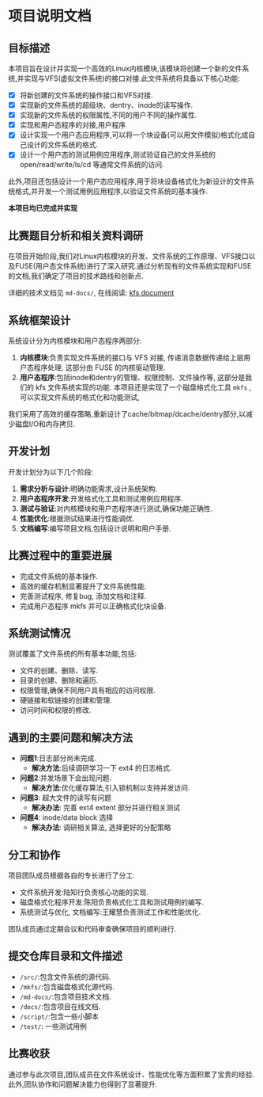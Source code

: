 # 项目说明文档

## 目标描述

本项目旨在设计并实现一个高效的Linux内核模块,该模块将创建一个新的文件系统,并实现与VFS(虚拟文件系统)的接口对接.此文件系统将具备以下核心功能:

- [x] 将新创建的文件系统的操作接口和VFS对接.
- [x] 实现新的文件系统的超级块、dentry、inode的读写操作.
- [x] 实现新的文件系统的权限属性,不同的用户不同的操作属性.
- [x] 实现和用户态程序的对接,用户程序
- [x] 设计实现一个用户态应用程序,可以将一个块设备(可以用文件模拟)格式化成自己设计的文件系统的格式.
- [x] 设计一个用户态的测试用例应用程序,测试验证自己的文件系统的open/read/write/ls/cd 等通常文件系统的访问.

此外,项目还包括设计一个用户态应用程序,用于将块设备格式化为新设计的文件系统格式,并开发一个测试用例应用程序,以验证文件系统的基本操作.

**本项目均已完成并实现**

## 比赛题目分析和相关资料调研

在项目开始阶段,我们对Linux内核模块的开发、文件系统的工作原理、VFS接口以及FUSE(用户态文件系统)进行了深入研究.通过分析现有的文件系统实现和FUSE的文档,我们确定了项目的技术路线和创新点.

详细的技术文档见 `md-docs/`, 在线阅读: [kfs document](https://luzhixing12345.github.io/kfs/)

## 系统框架设计

系统设计分为内核模块和用户态程序两部分:
1. **内核模块**:负责实现文件系统的接口与 VFS 对接, 传递消息数据传递给上层用户态程序处理, 这部分由 FUSE 的内核驱动管理.
2. **用户态程序**:包括inode和dentry的管理、权限控制、文件操作等, 这部分是我们的 kfs 文件系统实现的功能. 本项目还是实现了一个磁盘格式化工具 `mkfs` , 可以实现文件系统的格式化和功能测试, 

我们采用了高效的缓存策略,重新设计了cache/bitmap/dcache/dentry部分,以减少磁盘I/O和内存拷贝.

## 开发计划
开发计划分为以下几个阶段:
1. **需求分析与设计**:明确功能需求,设计系统架构.
2. **用户态程序开发**:开发格式化工具和测试用例应用程序.
3. **测试与验证**:对内核模块和用户态程序进行测试,确保功能正确性.
4. **性能优化**:根据测试结果进行性能调优.
5. **文档编写**:编写项目文档,包括设计说明和用户手册.

## 比赛过程中的重要进展

- 完成文件系统的基本操作.
- 高效的缓存机制显著提升了文件系统性能.
- 完善测试程序, 修复bug, 添加文档和注释.
- 完成用户态程序 mkfs 并可以正确格式化块设备.

## 系统测试情况
测试覆盖了文件系统的所有基本功能,包括:
- 文件的创建、删除、读写.
- 目录的创建、删除和遍历.
- 权限管理,确保不同用户具有相应的访问权限.
- 硬链接和软链接的创建和管理.
- 访问时间和权限的修改.

## 遇到的主要问题和解决方法
- **问题1**:日志部分尚未完成.
  - **解决方法**:后续调研学习一下 ext4 的日志格式.
- **问题2**:并发场景下会出现问题.
  - **解决方法**:优化缓存算法,引入锁机制以支持并发访问.
- **问题3**: 超大文件的读写有问题
  - **解决办法**: 完善 ext4 extent 部分并进行相关测试
- **问题4**: inode/data block 选择
  - **解决办法**: 调研相关算法, 选择更好的分配策略

## 分工和协作
项目团队成员根据各自的专长进行了分工:
- 文件系统开发:陆知行负责核心功能的实现.
- 磁盘格式化程序开发:陈阳负责格式化工具和测试用例的编写.
- 系统测试与优化, 文档编写:王耀慧负责测试工作和性能优化.

团队成员通过定期会议和代码审查确保项目的顺利进行.

## 提交仓库目录和文件描述
- `/src/`:包含文件系统的源代码.
- `/mkfs/`:包含磁盘格式化源代码.
- `/md-docs/`:包含项目技术文档.
- `/docs/`:包含项目在线文档.
- `/script/`:包含一些小脚本
- `/test/`: 一些测试用例

## 比赛收获
通过参与此次项目,团队成员在文件系统设计、性能优化等方面积累了宝贵的经验.此外,团队协作和问题解决能力也得到了显著提升.